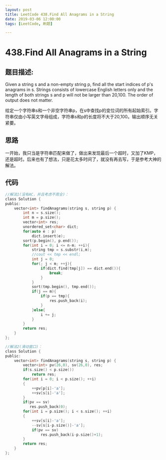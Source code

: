 ```yaml
---
layout: post
title: LeetCode 438.Find All Anagrams in a String
date: 2019-03-06 12:00:00
tags: [LeetCode, 刷题]

---
```


438.Find All Anagrams in a String
====

## 题目描述:

<!-- more -->
Given a string s and a non-empty string p, find all the start indices of p's anagrams in s. Strings consists of lowercase English letters only and the length of both strings s and p will not be larger than 20,100. The order of output does not matter.

给定一个字符串s和一个非空字符串p，在s中查找p的变位词的所有起始索引。字符串仅由小写英文字母组成，字符串s和p的长度将不大于20,100。输出顺序无关紧要。 
 
## 思路
一开始，我只当是字符串匹配来做了，做出来发现最后一个超时，又加了KMP，还是超时。后来也有了想法，只是花太多时间了，就没有再去写，于是参考大神的解法。

## 代码
```c
//解法1(没有AC，并且考虑不周全)：
class Solution {
public:
    vector<int> findAnagrams(string s, string p) {
        int n = s.size();
        int m = p.size();
        vector<int> res;
        unordered_set<char> dict;
        for(auto e : p)
            dict.insert(e);
        sort(p.begin(), p.end());
        for(int i = 0; i <= n-m; ++i){
            string tmp = s.substr(i,m);
            //cout << tmp << endl;
            int j = 0;
            for(; j < m; ++j){
                if(dict.find(tmp[j]) == dict.end()){
                    break;
                }
            }
            sort(tmp.begin(), tmp.end());
            if(j == m){
                if(p == tmp){
                    res.push_back(i);
                }
            }else{
                i += j;
            }
        }
        return res;
    }
};
```

```c
//解法2(滑动窗口)：
class Solution {
public:
    vector<int> findAnagrams(string s, string p) {
        vector<int> pv(26,0), sv(26,0), res;
        if(s.size() < p.size())
            return res;
        for(int i = 0; i < p.size(); ++i)
        {
            ++pv[p[i]-'a'];
            ++sv[s[i]-'a'];
        }
        if(pv == sv)
           res.push_back(0);
        for(int i = p.size(); i < s.size(); ++i) 
        {
            ++sv[s[i]-'a'];
            --sv[s[i-p.size()]-'a']; 
            if(pv == sv)
                res.push_back(i-p.size()+1);
        }
        return res;
    }
};
```
